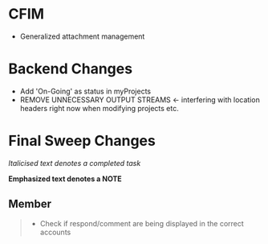 CFIM
====
- Generalized attachment management

Backend Changes
===============
- Add 'On-Going' as status in myProjects
- REMOVE UNNECESSARY OUTPUT STREAMS <- interfering with location headers right now when modifying projects etc.

Final Sweep Changes
===================
*Italicised text denotes a completed task*

**Emphasized text denotes a NOTE**


Member
------
> - Check if respond/comment are being displayed in the correct accounts